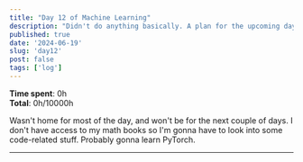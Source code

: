 ```yaml
---
title: "Day 12 of Machine Learning"
description: "Didn't do anything basically. A plan for the upcoming days."
published: true
date: '2024-06-19'
slug: 'day12'
post: false
tags: ['log']
---
```

<script>
    import Image from '$lib/components/Image.svelte';
</script>

**Time spent**: 0h<br /> **Total**: 0h/10000h

Wasn't home for most of the day, and won't be for the next couple of days. I don't have access to my math books so I'm gonna have to look into some code-related stuff. Probably gonna learn PyTorch.
___
